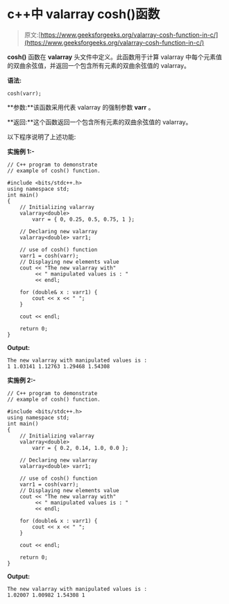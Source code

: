 # c++中 valarray cosh()函数

> 原文:[https://www.geeksforgeeks.org/valarray-cosh-function-in-c/](https://www.geeksforgeeks.org/valarray-cosh-function-in-c/)

**cosh()** 函数在 **valarray** 头文件中定义。此函数用于计算 valarray 中每个元素值的双曲余弦值，并返回一个包含所有元素的双曲余弦值的 valarray。

**语法:**

```
cosh(varr);

```

**参数:**该函数采用代表 valarray 的强制参数 **varr** 。

**返回:**这个函数返回一个包含所有元素的双曲余弦值的 valarray。

以下程序说明了上述功能:

**实施例 1:-**

```
// C++ program to demonstrate
// example of cosh() function.

#include <bits/stdc++.h>
using namespace std;
int main()
{
    // Initializing valarray
    valarray<double>
        varr = { 0, 0.25, 0.5, 0.75, 1 };

    // Declaring new valarray
    valarray<double> varr1;

    // use of cosh() function
    varr1 = cosh(varr);
    // Displaying new elements value
    cout << "The new valarray with"
         << " manipulated values is : "
         << endl;

    for (double& x : varr1) {
        cout << x << " ";
    }

    cout << endl;

    return 0;
}
```

**Output:**

```
The new valarray with manipulated values is : 
1 1.03141 1.12763 1.29468 1.54308

```

**实施例 2:-**

```
// C++ program to demonstrate
// example of cosh() function.

#include <bits/stdc++.h>
using namespace std;
int main()
{
    // Initializing valarray
    valarray<double>
        varr = { 0.2, 0.14, 1.0, 0.0 };

    // Declaring new valarray
    valarray<double> varr1;

    // use of cosh() function
    varr1 = cosh(varr);
    // Displaying new elements value
    cout << "The new valarray with"
         << " manipulated values is : "
         << endl;

    for (double& x : varr1) {
        cout << x << " ";
    }

    cout << endl;

    return 0;
}
```

**Output:**

```
The new valarray with manipulated values is : 
1.02007 1.00982 1.54308 1

```